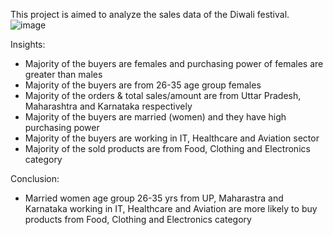 This project is aimed to analyze the sales data of the Diwali festival.
![image](https://github.com/Neel1611/Diwali-sales-analysis/assets/83344371/0a14deff-b374-4072-8e1a-941632fd025a)


Insights:
* Majority of the buyers are females and purchasing power of females are greater than males
* Majority of the buyers are from 26-35 age group females
* Majority of the orders & total sales/amount are from Uttar Pradesh, Maharashtra and Karnataka respectively
* Majority of the buyers are married (women) and they have high purchasing power
* Majority of the buyers are working in IT, Healthcare and Aviation sector
* Majority of the sold products are from Food, Clothing and Electronics category

Conclusion:
* Married women age group 26-35 yrs from UP, Maharastra and Karnataka working in IT, Healthcare and Aviation are more likely to buy products from Food, Clothing and Electronics category
